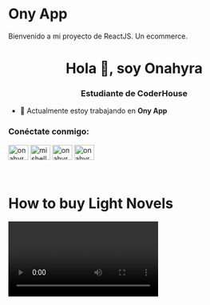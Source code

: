# Ony App

Bienvenido a mi proyecto de ReactJS.
Un ecommerce.

<h1 align="center">Hola 👋, soy Onahyra</h1>
<h3 align="center">Estudiante de CoderHouse</h3>

- 🔭 Actualmente estoy trabajando en **Ony App**

<h3 align="left">Conéctate conmigo:</h3>
<p align="left">
<a href="https://twitter.com/onahyra" target="blank"><img align="center" src="https://raw.githubusercontent.com/rahuldkjain/github-profile-readme-generator/master/src/images/icons/Social/twitter.svg" alt="onahyra" height="30" width=" 40" /></a>
<a href="https://fb.com/mishell guerrero" target="blank"><img align="center" src="https://raw.githubusercontent.com/rahuldkjain/github-profile-readme-generator/master/src/images/icons/Social/facebook.svg" alt="mishell guerrero" height="30" width="40" /></a>
<a href="https://instagram.com/onahyra" target="blank"><img align="center" src="https://raw.githubusercontent.com/rahuldkjain/github-profile-readme-generator /master/src/images/icons/Social/instagram.svg" alt="onahyra" height="30" width="40" /></a>
<a href="https://www.youtube.com /c/onahyra g" target="en blanco"><img align="center" src="https://raw.githubusercontent.com/rahuldkjain/github-profile-readme-generator/master/src/images/icons/ Social/youtube.svg" alt="onahyra g" height="30" width="40" /></a>
</p>


<br>

# How to buy Light Novels

![lightnovel](https://github.com/OnahyraG/ony-app/blob/main/public/assets/img/video/explicacion.mkv)
